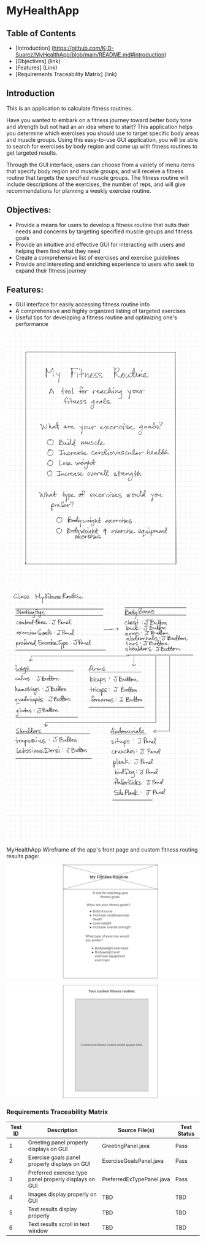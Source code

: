 # MyHealthApp

## Table of Contents ##
* [Introduction] (https://github.com/K-D-Suarez/MyHealthApp/blob/main/README.md#introduction)
* [Objectives] (link)
* [Features] (Link)
* [Requirements Traceability Matrix] (link)

## Introduction
This is an application to calculate fitness routines.

Have you wanted to embark on a fitness journey toward better body tone and strength but not had an an idea where to start? This application helps you determine which exercises you should use to target specific body areas and muscle groups. Using this easy-to-use GUI application, you will be able to search for exercises by body region and come up with fitness routines to get targeted results.

Through the GUI interface, users can choose from a variety of menu items that specify body region and muscle groups, and will receive a fitness routine that targets the specified muscle groups. The fitness routine will include descriptions of the exercises, the number of reps, and will give recommendations for planning a weekly exercise routine. 

## Objectives:
* Provide a means for users to develop a fitness routine that suits their needs and concerns by targeting specified muscle groups and fitness goals
* Provide an intuitive and effective GUI for interacting with users and helping them find what they need
* Create a comprehensive list of exercises and exercise guidelines
* Provide and interesting and enriching experience to users who seek to expand their fitness journey

## Features:
* GUI interface for easily accessing fitness routine info
* A comprehensive and highly organized listing of targeted exercises
* Useful tips for developing a fitness routine and optimizing one's performance

![alt text][mockup]

[mockup]: https://github.com/K-D-Suarez/MyHealthApp/blob/main/Images/IMG_1884.jpeg

![alt text][classdiagram]

[classdiagram]: https://github.com/K-D-Suarez/MyHealthApp/blob/main/Images/IMG_1883.jpeg

MyHealthApp Wireframe of the app's front page and custom fitness routing results page:

![alt text][FrontPageWireframe]

[FrontPageWireframe]: https://github.com/K-D-Suarez/MyHealthApp/blob/main/Images/Homepage.png

![alt text][ResultsPageWireframe]

[ResultsPageWireFrame]:  https://github.com/K-D-Suarez/MyHealthApp/blob/main/Images/Homepage-2.png

### Requirements Traceability Matrix

| Test ID | Description | Source File(s) | Test Status |
| --- | --- | --- | --- |
| 1 | Greeting panel properly displays on GUI | GreetingPanel.java | Pass |
| 2 | Exercise goals panel properly displays on GUI | ExerciseGoalsPanel.java | Pass |
| 3 | Preferred exercise type panel properly displays on GUI | PreferredExTypePanel.java | Pass |
| 4 | Images display properly on GUI | TBD | TBD |
| 5 | Text results display properly | TBD | TBD |
| 6 | Text results scroll in text window | TBD | TBD |


